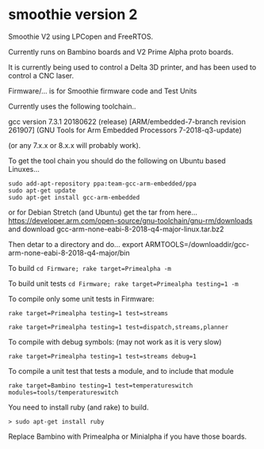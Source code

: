 # smoothie version 2
Smoothie V2 using LPCopen and FreeRTOS.

Currently runs on Bambino boards and V2 Prime Alpha proto boards.

It is currently being used to control a Delta 3D printer, and has been used to control a CNC laser.

Firmware/... is for Smoothie firmware code and Test Units

Currently uses the following toolchain..

gcc version 7.3.1 20180622 (release) [ARM/embedded-7-branch revision 261907] 
(GNU Tools for Arm Embedded Processors 7-2018-q3-update)

(or any 7.x.x or 8.x.x will probably work).

To get the tool chain you should do the following on Ubuntu based Linuxes...

    sudo add-apt-repository ppa:team-gcc-arm-embedded/ppa
    sudo apt-get update
    sudo apt-get install gcc-arm-embedded

or for Debian Stretch (and Ubuntu) get the tar from here...
    https://developer.arm.com/open-source/gnu-toolchain/gnu-rm/downloads
    and download gcc-arm-none-eabi-8-2018-q4-major-linux.tar.bz2

Then detar to a directory and do...
    export ARMTOOLS=/downloaddir/gcc-arm-none-eabi-8-2018-q4-major/bin

To build ```cd Firmware; rake target=Primealpha -m```

To build unit tests ```cd Firmware; rake target=Primealpha testing=1 -m```

To compile only some unit tests in Firmware:

```rake target=Primealpha testing=1 test=streams```

```rake target=Primealpha testing=1 test=dispatch,streams,planner```

To compile with debug symbols: (may not work as it is very slow)

```rake target=Primealpha testing=1 test=streams debug=1```

To compile a unit test that tests a module, and to include that module

```rake target=Bambino testing=1 test=temperatureswitch modules=tools/temperatureswitch```

You need to install ruby (and rake) to build.

```> sudo apt-get install ruby```

Replace Bambino with Primealpha or Minialpha if you have those boards.


